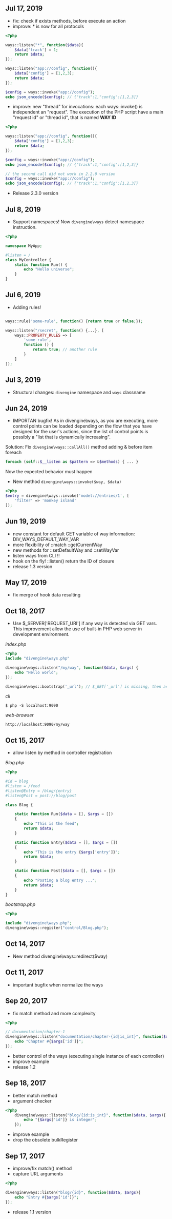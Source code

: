 Jul 17, 2019
-------------------
- fix: check if exists methods, before execute an action
- improve: * is now for all protocols

```php
<?php

ways::listen("*", function($data){
    $data['track'] = 1;
    return $data;
});

ways::listen("app://config", function(){
    $data['config'] = [1,2,3];
    return $data;
});

$config = ways::invoke("app://config");
echo json_encode($config); // {"track":1,"config":[1,2,3]}
```
 
- improve: new "thread" for invocations: each ways::invoke() 
is independent an "request". The execution of the PHP script have a main 
"request id" or "thread id", that is named **WAY ID**

```php
<?php

ways::listen("app://config", function(){
    $data['config'] = [1,2,3];
    return $data;
});

$config = ways::invoke("app://config");
echo json_encode($config); // {"track":1,"config":[1,2,3]}

// the second call did not work in 2.2.0 version 
$config = ways::invoke("app://config"); 
echo json_encode($config); // {"track":1,"config":[1,2,3]}
```

- Release 2.3.0 version

Jul 8, 2019
-------------------
- Support namespaces! Now `divengine\ways` detect namespace instruction.

```php
<?php

namespace MyApp;

#listen = /
class MyController {
	static function Run() {
	    echo "Hello universe";
	}
}
```
Jul 6, 2019
-------------------
- Adding rules!

```php

ways::rule('some-rule', function() {return true or false;});

ways::listen("/secret", function() {...}, [
	ways::PROPERTY_RULES => [
		'some-rule',
		function () {
			return true; // another rule
		}
	] 
]);

```
Jul 3, 2019
-------------------
- Structural changes: `divengine` namespace and `ways` classname

Jun 24, 2019
-------------------
- IMPORTAN bugfix! As in divengine\ways, as you are executing, more control points can be loaded depending
on the flow that you have designed for the user's actions, since the list of control points is possibly
a "list that is dynamically increasing".

Solution: Fix `divengine\ways::callAll()` method adding & before item foreach

```php
foreach (self::$__listen as $pattern => &$methods) { ... }
```

Now the expected behavior must happen

- New method `divengine\ways::invoke($way, $data)`

```php
<?php
$entry = divengine\ways::invoke('model://entries/1', [
	'filter' => 'monkey island' 
]);
```

Jun 19, 2019
-------------------
- new constant for default GET variable of way information: DIV_WAYS_DEFAULT_WAY_VAR
- more flexibility of ::match ::getCurrentWay
- new methods for ::setDefaultWay and ::setWayVar
- listen ways from CLI !!
- hook on the fly! ::listen() return the ID of closure
- release 1.3 version

May 17, 2019
-------------------
- fix merge of hook data resulting

Oct 18, 2017
-------------------
- Use $_SERVER['REQUEST_URI'] if any way is detected via GET vars. This
improvement allow the use of built-in PHP web server in development environment.

_index.php_
  
```php
<?php
include "divengine\ways.php"

divengine\ways::listen("/my/way", function($data, $args) {
	echo "Hello world";
});

divengine\ways::bootstrap('_url'); // $_GET['_url'] is missing, then assume $_GET['_url'] = $_SERVER['REQUEST_URI']
```

_cli_
```
$ php -S localhost:9090
```

_web-browser_
```
http://localhost:9090/my/way
```

Oct 15, 2017
-------------------
- allow listen by method in controller registration

_Blog.php_
```php
<?php

#id = blog
#listen = /feed
#listen@Entry = /blog/{entry}
#listen@Post = post://blog/post

class Blog {

	static function Run($data = [], $args = [])
	{
		echo "This is the feed";
		return $data;
	}

	static function Entry($data = [], $args = [])
	{
		echo "This is the entry {$args['entry']}";
		return $data;
	}

	static function Post($data = [], $args = [])
	{
		echo "Posting a blog entry ...";
		return $data;
	}
}
```

_bootstrap.php_
```php
<?php

include "divengine\ways.php";
divengine\ways::register("control/Blog.php");
```

Oct 14, 2017
-------------------
- New method divengine\ways::redirect($way)

Oct 11, 2017
-------------------
- important bugfix when normalize the ways

Sep 20, 2017
-------------------
- fix match method and more complexity

```php
<?php

// documentation/chapter-1
divengine\ways::listen("documentation/chapter-{id|is_int}", function($data, $args){
	echo "Chapter #{$args['id']}";
});

 ```
- better control of the ways (executing single instance of each controller)
- improve example
- release 1.2

Sep 18, 2017
-------------------
- better match method
- argument checker

```php
<?php
    divengine\ways::listen("blog/{id:is_int}", function($data, $args){
        echo "{$args['id']} is integer";
    });
```

- improve example
- drop the obsolete bulkRegister

Sep 17, 2017
-------------------
- improve/fix match() method
- capture URL arguments

```php
<?php

divengine\ways::listen("blog/{id}", function($data, $args){
	echo "Entry #{$args['id']}";
});
```

- release 1.1 version